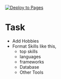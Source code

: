 [![Deploy to Pages](https://github.com/More-Shubham/more-shubham.github.io/actions/workflows/jekyll.yml/badge.svg)](https://github.com/More-Shubham/more-shubham.github.io/actions/workflows/jekyll.yml)


# Task
- Add Hobbies
- Format Skills like this,
    - top skills
    - languages
    - frameworks
    - Database
    - Other Tools
